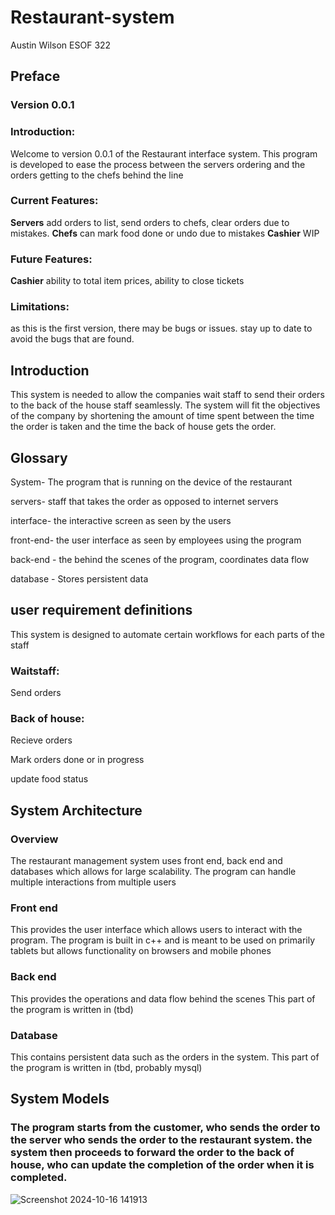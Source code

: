 # Restaurant-system
Austin Wilson
ESOF 322
## Preface
  ###  Version 0.0.1
  ### Introduction:
  Welcome to version 0.0.1 of the Restaurant interface system. This program is developed to ease the process between the servers ordering and the orders getting to the chefs behind the line
  ### Current Features:
  **Servers**
  add orders to list, send orders to chefs, clear orders due to mistakes.
  **Chefs**
  can mark food done or undo due to mistakes
  **Cashier**
  WIP
  ### Future Features:
  **Cashier**
  ability to total item prices, ability to close tickets
  ### Limitations:
  as this is the first version, there may be bugs or issues. stay up to date to avoid the bugs that are found.
## Introduction
  This system is needed to allow the companies wait staff to send their orders to the back of the house staff seamlessly.
  The system will fit the objectives of the company by shortening the amount of time spent between the time the order is taken and the time the back of house gets the order.
## Glossary
  System- The program that is running on the device of the restaurant
  
  servers- staff that takes the order as opposed to internet servers
  
  interface- the interactive screen as seen by the users
  
  front-end- the user interface as seen by employees using the program
  
  back-end - the behind the scenes of the program, coordinates data flow
  
  database - Stores persistent data
## user requirement definitions
  This system is designed to automate certain workflows for each parts of the staff
  ### Waitstaff:
  Send orders
  

  ### Back of house:
  Recieve orders
  
  Mark orders done or in progress
  
  update food status
## System Architecture
  ### Overview
  The restaurant management system uses front end, back end and databases which allows for large scalability. The program can handle multiple interactions from multiple users
  ### Front end
  This provides the user interface which allows users to interact with the program.
  The program is built in c++ and is meant to be used on primarily tablets but allows functionality on browsers and mobile phones
  ### Back end
  This provides the operations and data flow behind the scenes
  This part of the program is written in (tbd)
  ### Database
  This contains persistent data such as the orders in the system.
  This part of the program is written in (tbd, probably mysql)
## System Models
  ### The program starts from the customer, who sends the order to the server who sends the order to the restaurant system. the system then proceeds to forward the order to the back of house, who can update the completion of the order when it is completed.
 ![Screenshot 2024-10-16 141913](https://github.com/user-attachments/assets/c75e3723-7017-4ab0-807d-835f4d1db249)


